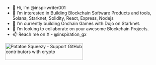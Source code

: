 - 👋 Hi, I’m @inspi-writer001
- 👀 I’m interested in Building Blockchain Software Products and tools, Solana, Starknet, Solidity, React, Express, Nodejs
- 🌱 I’m currently building Onchain Games with Dojo on Starknet.
- 💞️ I’m looking to collaborate on your awesome Blockchain Projects.
- 📫 Reach me on X - @inspiration_gx

<a href="https://www.potatoesqueezy.xyz/app/profile?user=inspi-writer001" target="_blank" rel="noopener noreferrer">
          <img 
            src="https://coffee-major-wallaby-86.mypinata.cloud/ipfs/bafkreiaskbvndui55ycmqdu6ui6arfkhxmqgjvjcaw26myp4y76mmqtbyi" 
            width="350" 
            height="54" 
            style="width: 250px; height: 54px;" 
            alt="Potatoe Squeezy - Support GitHub contributors with crypto" 
          />
        </a>

<!---
inspi-writer001/inspi-writer001 is a ✨ special ✨ repository because its `README.md` (this file) appears on your GitHub profile.
You can click the Preview link to take a look at your changes.
--->

